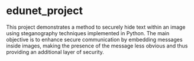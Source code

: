 # edunet_project
This project demonstrates a method to securely hide text within an image using steganography techniques implemented in Python. The main objective is to enhance secure communication by embedding messages inside images, making the presence of the message less obvious and thus providing an additional layer of security.
